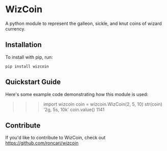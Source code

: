 WizCoin
======

A python module to represent the galleon, sickle, and knut coins of wizard currency.

Installation
------------

To install with pip, run:

    pip install wizcoin

Quickstart Guide
----------------

Here's some example code demonstrating how this module is used:

   >>> import wizcoin
   >>> coin = wizcoin.WizCoin(2, 5, 10)
   >>> str(coin)
   '2g, 5s, 10k'
   >>> coin.value()
   1141

Contribute
----------

If you'd like to contribute to WizCoin, check out https://github.com/roncari/wizcoin
